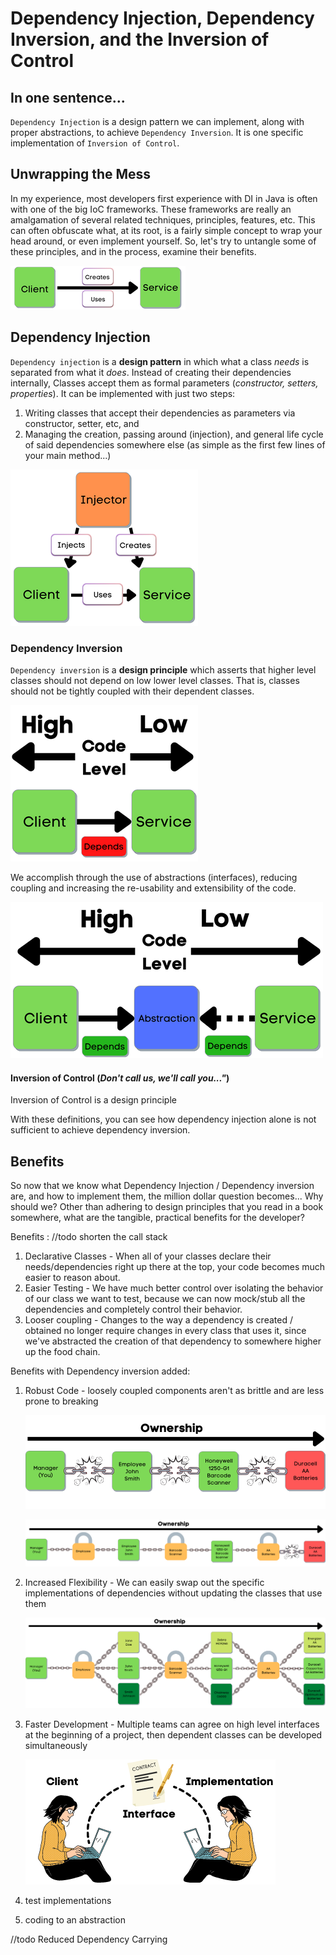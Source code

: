 # Dependency Injection, Dependency Inversion, and the Inversion of Control

## In one sentence...

`Dependency Injection` is a design pattern we can implement, along with proper abstractions, to
achieve `Dependency Inversion`. It is one specific implementation of `Inversion of Control`.

## Unwrapping the Mess

In my experience, most developers first experience with DI in Java is often with one of the big IoC
frameworks. These frameworks are really an amalgamation of several related techniques, principles,
features, etc. This can often obfuscate what, at its root, is a fairly simple concept to wrap your
head around, or even implement yourself. So, let's try to untangle some of these principles, and in
the process, examine their benefits.

![Without Dependency Injection](src/main/resources/di/withoutdi1.png "Without Dependency Injection")

## Dependency Injection

`Dependency injection` is a __design pattern__ in which what a class *needs* is separated from what
it
*does*. Instead of creating their dependencies internally, Classes accept them as formal
parameters (_constructor, setters, properties_). It can be implemented with just two steps:

1) Writing classes that accept their dependencies as parameters via constructor, setter, etc, and
2) Managing the creation, passing around (injection), and general life cycle of said dependencies
   somewhere else (as simple as the first few lines of your main method...)

![With Dependency Injection](src/main/resources/di/dependencyinjection1.png "With Dependency Injection")

### Dependency Inversion

`Dependency inversion` is a __design principle__ which asserts that higher level classes should not
depend on low lower level classes. That is, classes should not be tightly coupled with their
dependent classes.

![Serial Collection](src/main/resources/di/dependencyinversion1.png "Serial Collection")

We accomplish through the use of abstractions (interfaces), reducing coupling and increasing the
re-usability and extensibility of the code.

![Serial Collection](src/main/resources/di/dependencyinversion2.png "Serial Collection")

#### Inversion of Control (_Don't call us, we'll call you..."_)

Inversion of Control is a design principle

With these definitions, you can see how dependency injection alone is not sufficient to achieve
dependency inversion.

## Benefits

So now that we know what Dependency Injection / Dependency inversion are, and how to implement them,
the million dollar question becomes... Why should we? Other than adhering to design principles that
you read in a book somewhere, what are the tangible, practical benefits for the developer?

Benefits : //todo shorten the call stack

1) Declarative Classes - When all of your classes declare their needs/dependencies right up there at
   the top, your code becomes much easier to reason about.
2) Easier Testing - We have much better control over isolating the behavior of our class we want to
   test, because we can now mock/stub all the dependencies and completely control their behavior.
3) Looser coupling - Changes to the way a dependency is created / obtained no longer require changes
   in every class that uses it, since we've abstracted the creation of that dependency to somewhere
   higher up the food chain.

Benefits with Dependency inversion added:

1) Robust Code - loosely coupled components aren't as brittle and are less prone to breaking

   ![Serial Collection](src/main/resources/di/brittlecode.png "Serial Collection")

   ![Serial Collection](src/main/resources/di/robustcode.png "Serial Collection")

2) Increased Flexibility - We can easily swap out the specific implementations of dependencies
   without updating the classes that use them

   ![Serial Collection](src/main/resources/di/robustcode2.png "Serial Collection")

3) Faster Development - Multiple teams can agree on high level interfaces at the beginning of a
   project, then dependent classes can be developed simultaneously

   ![Serial Collection](src/main/resources/di/contractspeed.png "Serial Collection")

4) test implementations
5) coding to an abstraction

//todo Reduced Dependency Carrying
